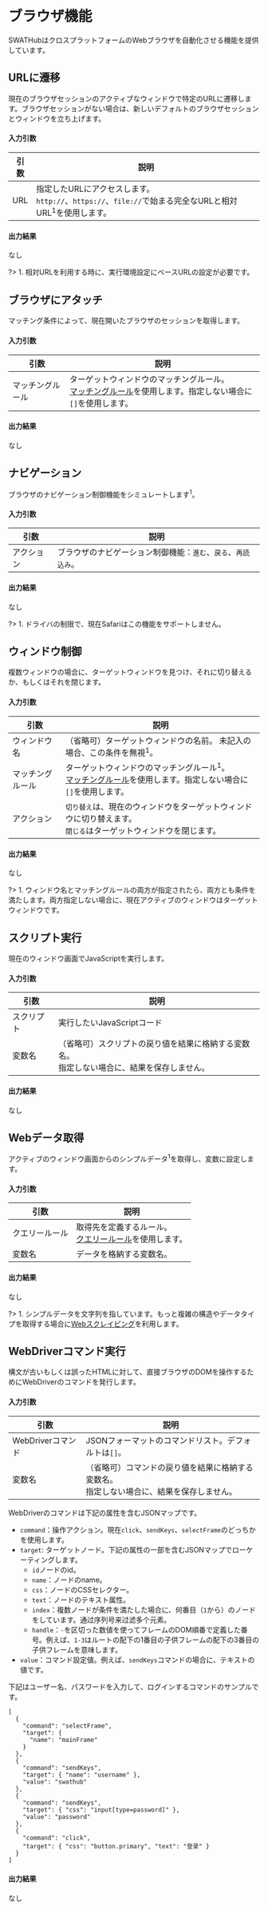 ブラウザ機能
===

SWATHubはクロスプラットフォームのWebブラウザを自動化させる機能を提供しています。

URLに遷移
---

現在のブラウザセッションのアクティブなウィンドウで特定のURLに遷移します。ブラウザセッションがない場合は、新しいデフォルトのブラウザセッションとウィンドウを立ち上げます。

#### 入力引数
| 引数 | 説明
| ---- | ----
| URL        | 指定したURLにアクセスします。<br>`http://`、`https://`、`file://`で始まる完全なURLと相対URL<sup>1</sup>を使用します。

#### 出力結果
なし

?> 1. 相対URLを利用する時に、実行環境設定にベースURLの設定が必要です。

ブラウザにアタッチ
---

マッチング条件によって、現在開いたブラウザのセッションを取得します。

#### 入力引数
| 引数 | 説明
| ---- | ----
| マッチングルール  | ターゲットウィンドウのマッチングルール。<br>[マッチングルール](rule_matching)を使用します。指定しない場合に`[]`を使用します。

#### 出力結果
なし

ナビゲーション
---

ブラウザのナビゲーション制御機能をシミュレートします<sup>1</sup>。

#### 入力引数
| 引数 | 説明
| ---- | ----
| アクション | ブラウザのナビゲーション制御機能：`進む`、`戻る`、`再読込み`。

#### 出力結果
なし

?> 1. ドライバの制限で、現在Safariはこの機能をサポートしません。

ウィンドウ制御
---

複数ウィンドウの場合に、ターゲットウィンドウを見つけ、それに切り替えるか、もしくはそれを閉じます。

#### 入力引数
| 引数 | 説明
| ---- | ----
| ウィンドウ名   | （省略可）ターゲットウィンドウの名前。 未記入の場合、この条件を無視<sup>1</sup>。
| マッチングルール  | ターゲットウィンドウのマッチングルール<sup>1</sup>。<br>[マッチングルール](rule_matching)を使用します。指定しない場合に`[]`を使用します。
|アクション       | `切り替え`は、現在のウィンドウをターゲットウィンドウに切り替えます。<br> `閉じる`はターゲットウィンドウを閉じます。

#### 出力結果
なし

?> 1. ウィンドウ名とマッチングルールの両方が指定されたら、両方とも条件を満たします。両方指定しない場合に、現在アクティブのウィンドウはターゲットウィンドウです。

スクリプト実行
---

現在のウィンドウ画面でJavaScriptを実行します。

#### 入力引数
| 引数 | 説明
| ---- | ----
| スクリプト | 実行したいJavaScriptコード
| 変数名 | （省略可）スクリプトの戻り値を結果に格納する変数名。<br>指定しない場合に、結果を保存しません。

#### 出力結果
なし

Webデータ取得
---

アクティブのウィンドウ画面からのシンプルデータ<sup>1</sup>を取得し、変数に設定します。

#### 入力引数
| 引数 | 説明
| ---- | ----
| クエリールール | 取得先を定義するルール。<br>[クエリールール](rule_query)を使用します。
| 変数名 | データを格納する変数名。

#### 出力結果
なし

?> 1. シンプルデータを文字列を指しています。もっと複雑の構造やデータタイプを取得する場合に[Webスクレイピング](sop_webapp#Webスクレイピング)を利用します。

WebDriverコマンド実行
---

構文が古いもしくは誤ったHTMLに対して、直接ブラウザのDOMを操作するためにWebDriverのコマンドを発行します。

#### 入力引数
| 引数 | 説明
| ---- | ----
| WebDriverコマンド | JSONフォーマットのコマンドリスト。デフォルトは`[]`。
| 変数名 | （省略可）コマンドの戻り値を結果に格納する変数名。<br>指定しない場合に、結果を保存しません。

WebDriverのコマンドは下記の属性を含むJSONマップです。
* `command`：操作アクション。現在`click`、`sendKeys`、`selectFrame`のどっちかを使用します。
* `target`: ターゲットノード。下記の属性の一部を含むJSONマップでローケーティングします。
  * `id`ノードのid。
  * `name`：ノードのname。
  * `css`：ノードのCSSセレクター。
  * `text`：ノードのテキスト属性。
  * `index`：複数ノードが条件を満たした場合に、何番目（`1`から）のノードをしています。通过序列号来过滤多个元素。
  * `handle`：`-`を区切った数値を使ってフレームのDOM順番で定義した番号。例えば、`1-3`はルートの配下の1番目の子供フレームの配下の3番目の子供フレームを意味します。
* `value`：コマンド設定値。例えば、`sendKeys`コマンドの場合に、テキストの値です。

下記はユーザー名、パスワードを入力して、ログインするコマンドのサンプルです。

```
[
  {
    "command": "selectFrame",
    "target": {
      "name": "mainFrame"
    }
  },
  {
    "command": "sendKeys",
    "target": { "name": "username" },
    "value": "swathub"
  },
  {
    "command": "sendKeys",
    "target": { "css": "input[type=password]" },
    "value": "password"
  },
  {
    "command": "click",
    "target": { "css": "button.primary", "text": "登录" }
  }
]
```

#### 出力結果
なし
